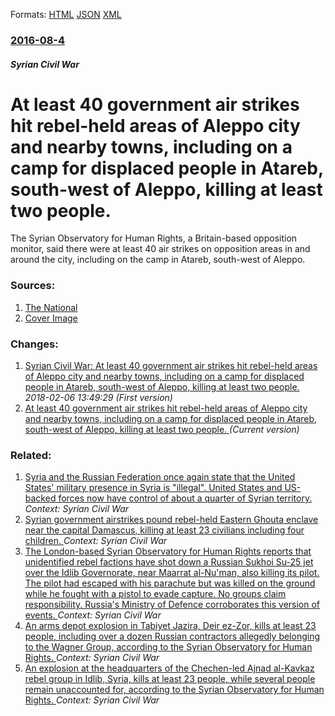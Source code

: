 
Formats: [HTML](/news/2016/08/4/at-least-40-government-air-strikes-hit-rebel-held-areas-of-aleppo-city-and-nearby-towns-including-on-a-camp-for-displaced-people-in-atareb.html)  [JSON](/news/2016/08/4/at-least-40-government-air-strikes-hit-rebel-held-areas-of-aleppo-city-and-nearby-towns-including-on-a-camp-for-displaced-people-in-atareb.json)  [XML](/news/2016/08/4/at-least-40-government-air-strikes-hit-rebel-held-areas-of-aleppo-city-and-nearby-towns-including-on-a-camp-for-displaced-people-in-atareb.xml)  

### [2016-08-4](/news/2016/08/4/index.md)

##### Syrian Civil War
# At least 40 government air strikes hit rebel-held areas of Aleppo city and nearby towns, including on a camp for displaced people in Atareb, south-west of Aleppo, killing at least two people. 

The Syrian Observatory for Human Rights, a Britain-based opposition monitor, said there were at least 40 air strikes on opposition areas in and around the city, including on the camp in Atareb, south-west of Aleppo.


### Sources:

1. [The National](http://www.thenational.ae/world/middle-east/syrian-air-strikes-hit-displaced-peoples-camp-near-aleppo)
1. [Cover Image](http://www.thenational.ae/storyimage/AB/20160804/ARTICLE/160809541/AR/0/AR-160809541.jpg)

### Changes:

1. [Syrian Civil War: At least 40 government air strikes hit rebel-held areas of Aleppo city and nearby towns, including on a camp for displaced people in Atareb, south-west of Aleppo, killing at least two people. ](/news/2016/08/4/syrian-civil-war-at-least-40-government-air-strikes-hit-rebel-held-areas-of-aleppo-city-and-nearby-towns-including-on-a-camp-for-displaced.md) _2018-02-06 13:49:29 (First version)_
1. [At least 40 government air strikes hit rebel-held areas of Aleppo city and nearby towns, including on a camp for displaced people in Atareb, south-west of Aleppo, killing at least two people. ](/news/2016/08/4/at-least-40-government-air-strikes-hit-rebel-held-areas-of-aleppo-city-and-nearby-towns-including-on-a-camp-for-displaced-people-in-atareb.md) _(Current version)_

### Related:

1. [Syria and the Russian Federation once again state that the United States' military presence in Syria is "illegal". United States and US-backed forces now have control of about a quarter of Syrian territory. ](/news/2018/02/8/syria-and-the-russian-federation-once-again-state-that-the-united-states-military-presence-in-syria-is-illegal-united-states-and-us-back.md) _Context: Syrian Civil War_
2. [Syrian government airstrikes pound rebel-held Eastern Ghouta enclave near the capital Damascus, killing at least 23 civilians including four children. ](/news/2018/02/5/syrian-government-airstrikes-pound-rebel-held-eastern-ghouta-enclave-near-the-capital-damascus-killing-at-least-23-civilians-including-four.md) _Context: Syrian Civil War_
3. [The London-based Syrian Observatory for Human Rights reports that unidentified rebel factions have shot down a Russian Sukhoi Su-25 jet over the Idlib Governorate, near Maarrat al-Nu'man, also killing its pilot. The pilot had escaped with his parachute but was killed on the ground while he fought with a pistol to evade capture. No groups claim responsibility. Russia's Ministry of Defence corroborates this version of events. ](/news/2018/02/3/the-london-based-syrian-observatory-for-human-rights-reports-that-unidentified-rebel-factions-have-shot-down-a-russian-sukhoi-su-25-jet-over.md) _Context: Syrian Civil War_
4. [An arms depot explosion in Tabiyet Jazira, Deir ez-Zor, kills at least 23 people, including over a dozen Russian contractors allegedly belonging to the Wagner Group, according to the Syrian Observatory for Human Rights. ](/news/2018/02/15/an-arms-depot-explosion-in-tabiyet-jazira-deir-ez-zor-kills-at-least-23-people-including-over-a-dozen-russian-contractors-allegedly-belon.md) _Context: Syrian Civil War_
5. [An explosion at the headquarters of the Chechen-led Ajnad al-Kavkaz rebel group in Idlib, Syria, kills at least 23 people, while several people remain unaccounted for, according to the Syrian Observatory for Human Rights. ](/news/2018/01/7/an-explosion-at-the-headquarters-of-the-chechen-led-ajnad-al-kavkaz-rebel-group-in-idlib-syria-kills-at-least-23-people-while-several-peo.md) _Context: Syrian Civil War_
